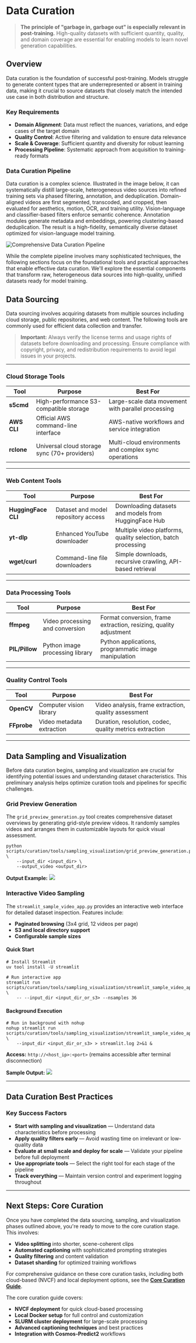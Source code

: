 # Data Curation

> **The principle of "garbage in, garbage out" is especially relevant in post-training.** High-quality datasets with sufficient quantity, quality, and domain coverage are essential for enabling models to learn novel generation capabilities.

## Overview

Data curation is the foundation of successful post-training. Models struggle to generate content types that are underrepresented or absent in training data, making it crucial to source datasets that closely match the intended use case in both distribution and structure.

### Key Requirements

- **Domain Alignment**: Data must reflect the nuances, variations, and edge cases of the target domain
- **Quality Control**: Active filtering and validation to ensure data relevance
- **Scale & Coverage**: Sufficient quantity and diversity for robust learning
- **Processing Pipeline**: Systematic approach from acquisition to training-ready formats

### Data Curation Pipeline

Data curation is a complex science. Illustrated in the image below, it can systematically distill large-scale, heterogeneous video sources into refined training sets via phased filtering, annotation, and deduplication. Domain-aligned videos are first segmented, transcoded, and cropped, then evaluated for aesthetics, motion, OCR, and training utility. Vision-language and classifier-based filters enforce semantic coherence. Annotation modules generate metadata and embeddings, powering clustering-based deduplication. The result is a high-fidelity, semantically diverse dataset optimized for vision-language model training.

![Comprehensive Data Curation Pipeline](images/data_curation_pipeline.png)

While the complete pipeline involves many sophisticated techniques, the following sections focus on the foundational tools and practical approaches that enable effective data curation. We'll explore the essential components that transform raw, heterogeneous data sources into high-quality, unified datasets ready for model training.

## Data Sourcing

Data sourcing involves acquiring datasets from multiple sources including cloud storage, public repositories, and web content. The following tools are commonly used for efficient data collection and transfer.

> **Important:** Always verify the license terms and usage rights of datasets before downloading and processing. Ensure compliance with copyright, privacy, and redistribution requirements to avoid legal issues in your projects.

---

### **Cloud Storage Tools**

| Tool | Purpose | Best For |
|------|---------|----------|
| **s5cmd** | High-performance S3-compatible storage | Large-scale data movement with parallel processing |
| **AWS CLI** | Official AWS command-line interface | AWS-native workflows and service integration |
| **rclone** | Universal cloud storage sync (70+ providers) | Multi-cloud environments and complex sync operations |

---

### **Web Content Tools**

| Tool | Purpose | Best For |
|------|---------|----------|
| **HuggingFace CLI** | Dataset and model repository access | Downloading datasets and models from HuggingFace Hub |
| **yt-dlp** | Enhanced YouTube downloader | Multiple video platforms, quality selection, batch processing |
| **wget/curl** | Command-line file downloaders | Simple downloads, recursive crawling, API-based retrieval |

---

### **Data Processing Tools**

| Tool | Purpose | Best For |
|------|---------|----------|
| **ffmpeg** | Video processing and conversion | Format conversion, frame extraction, resizing, quality adjustment |
| **PIL/Pillow** | Python image processing library | Python applications, programmatic image manipulation |

---

### **Quality Control Tools**

| Tool | Purpose | Best For |
|------|---------|----------|
| **OpenCV** | Computer vision library | Video analysis, frame extraction, quality assessment |
| **FFprobe** | Video metadata extraction | Duration, resolution, codec, quality metrics extraction |

---

## Data Sampling and Visualization

Before data curation begins, sampling and visualization are crucial for identifying potential issues and understanding dataset characteristics. This preliminary analysis helps optimize curation tools and pipelines for specific challenges.

### Grid Preview Generation

The `grid_preview_generation.py` tool creates comprehensive dataset overviews by generating grid-style preview videos. It randomly samples videos and arranges them in customizable layouts for quick visual assessment.

```shell
python scripts/curation/tools/sampling_visualization/grid_preview_generation.py \
    --input_dir <input_dir> \
    --output_video <output_dir>
```

**Output Example:**
![](images/grid_preview.png)

### Interactive Video Sampling

The `streamlit_sample_video_app.py` provides an interactive web interface for detailed dataset inspection. Features include:

- **Paginated browsing** (3x4 grid, 12 videos per page)
- **S3 and local directory support**
- **Configurable sample sizes**

#### Quick Start

```shell
# Install Streamlit
uv tool install -U streamlit

# Run interactive app
streamlit run scripts/curation/tools/sampling_visualization/streamlit_sample_video_app.py \
    -- --input_dir <input_dir_or_s3> --nsamples 36
```

#### Background Execution

```shell
# Run in background with nohup
nohup streamlit run scripts/curation/tools/sampling_visualization/streamlit_sample_video_app.py \
    --input_dir <input_dir_or_s3> > streamlit.log 2>&1 &
```

**Access:** `http://<host_ip>:<port>` (remains accessible after terminal disconnection)

**Sample Output:**
![](images/video_preview.png)

---

## Data Curation Best Practices

### Key Success Factors

- **Start with sampling and visualization** — Understand data characteristics before processing
- **Apply quality filters early** — Avoid wasting time on irrelevant or low-quality data
- **Evaluate at small scale and deploy for scale** — Validate your pipeline before full deployment
- **Use appropriate tools** — Select the right tool for each stage of the pipeline
- **Track everything** — Maintain version control and experiment logging throughout

---

## Next Steps: Core Curation

Once you have completed the data sourcing, sampling, and visualization phases outlined above, you're ready to move to the core curation stage. This involves:

- **Video splitting** into shorter, scene-coherent clips
- **Automated captioning** with sophisticated prompting strategies
- **Quality filtering** and content validation
- **Dataset sharding** for optimized training workflows

For comprehensive guidance on these core curation tasks, including both cloud-based (NVCF) and local deployment options, see the **[Core Curation Guide](core_curation.md)**.

The core curation guide covers:

- **NVCF deployment** for quick cloud-based processing
- **Local Docker setup** for full control and customization
- **SLURM cluster deployment** for large-scale processing
- **Advanced captioning techniques** and best practices
- **Integration with Cosmos-Predict2** workflows
